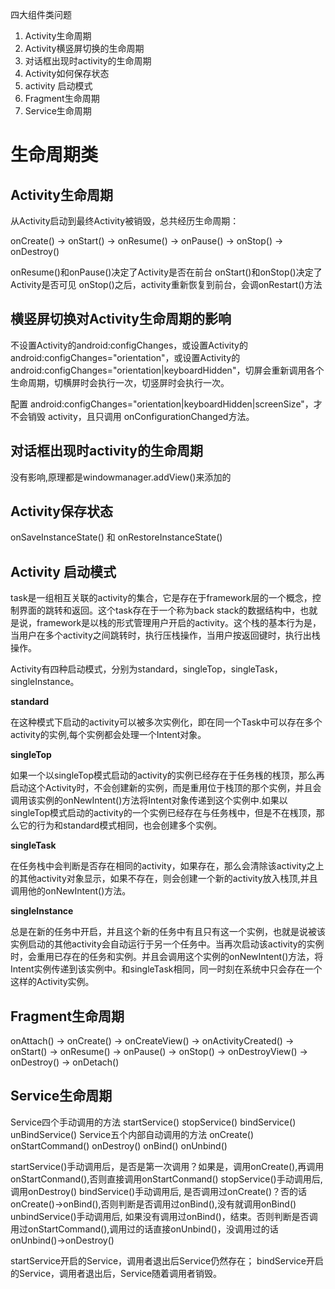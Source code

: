 四大组件类问题
1.	Activity生命周期
2.	Activity横竖屏切换的生命周期
3.	对话框出现时activity的生命周期
4.  Activity如何保存状态
5.  activity 启动模式
6.  Fragment生命周期
7.  Service生命周期 

# 生命周期类
## Activity生命周期

从Activity启动到最终Activity被销毁，总共经历生命周期：

onCreate() -> onStart() -> onResume() -> onPause() -> onStop() -> onDestroy()

onResume()和onPause()决定了Activity是否在前台
onStart()和onStop()决定了Activity是否可见
onStop()之后，activity重新恢复到前台，会调onRestart()方法

## 横竖屏切换对Activity生命周期的影响

不设置Activity的android:configChanges，或设置Activity的android:configChanges="orientation"，或设置Activity的android:configChanges="orientation|keyboardHidden"，切屏会重新调用各个生命周期，切横屏时会执行一次，切竖屏时会执行一次。

配置 android:configChanges="orientation|keyboardHidden|screenSize"，才不会销毁 activity，且只调用 onConfigurationChanged方法。

## 对话框出现时activity的生命周期

没有影响,原理都是windowmanager.addView()来添加的

## Activity保存状态

onSaveInstanceState() 和 onRestoreInstanceState()

## Activity 启动模式

task是一组相互关联的activity的集合，它是存在于framework层的一个概念，控制界面的跳转和返回。这个task存在于一个称为back stack的数据结构中，也就是说，framework是以栈的形式管理用户开启的activity。这个栈的基本行为是，当用户在多个activity之间跳转时，执行压栈操作，当用户按返回键时，执行出栈操作。

Activity有四种启动模式，分别为standard，singleTop，singleTask，singleInstance。

**standard** 

在这种模式下启动的activity可以被多次实例化，即在同一个Task中可以存在多个activity的实例,每个实例都会处理一个Intent对象。

**singleTop**

如果一个以singleTop模式启动的activity的实例已经存在于任务桟的桟顶，那么再启动这个Activity时，不会创建新的实例，而是重用位于栈顶的那个实例，并且会调用该实例的onNewIntent()方法将Intent对象传递到这个实例中.如果以singleTop模式启动的activity的一个实例已经存在与任务桟中，但是不在桟顶，那么它的行为和standard模式相同，也会创建多个实例。

**singleTask**

在任务栈中会判断是否存在相同的activity，如果存在，那么会清除该activity之上的其他activity对象显示，如果不存在，则会创建一个新的activity放入栈顶,并且调用他的onNewIntent()方法。

**singleInstance**

总是在新的任务中开启，并且这个新的任务中有且只有这一个实例，也就是说被该实例启动的其他activity会自动运行于另一个任务中。当再次启动该activity的实例时，会重用已存在的任务和实例。并且会调用这个实例的onNewIntent()方法，将Intent实例传递到该实例中。和singleTask相同，同一时刻在系统中只会存在一个这样的Activity实例。

## Fragment生命周期

onAttach() -> onCreate() -> onCreateView() -> onActivityCreated() -> onStart() -> onResume() -> onPause() -> onStop() -> onDestroyView() -> onDestroy() -> onDetach()

## Service生命周期

Service四个手动调用的方法 startService() stopService() bindService() unBindService()
Service五个内部自动调用的方法 onCreate() onStartCommand() onDestroy() onBind() onUnbind()

startService()手动调用后，是否是第一次调用？如果是，调用onCreate(),再调用onStartConmand(),否则直接调用onStartConmand()
stopService()手动调用后,调用onDestroy()
bindService()手动调用后, 是否调用过onCreate()？否的话onCreate()->onBind(),否则判断是否调用过onBind(),没有就调用onBind()
unbindService()手动调用后, 如果没有调用过onBind()，结束。否则判断是否调用过onStartCommand(),调用过的话直接onUnbind()，没调用过的话onUnbind()->onDestroy()

startService开启的Service，调用者退出后Service仍然存在； 
bindService开启的Service，调用者退出后，Service随着调用者销毁。